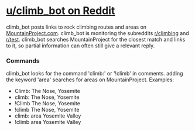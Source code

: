 # [u/climb_bot on Reddit](https://www.reddit.com/user/climb_bot)
climb_bot posts links to rock climbing routes and areas on [MountainProject.com](https://www.mountainproject.com). climb_bot is monitoring the subreddits [r/climbing](https://www.reddit.com/r/climbing) and [r/test](https://www.reddit.com/r/test). climb_bot searches MountainProject for the closest match and links to it, so partial information can often still give a relevant reply.

### Commands
climb_bot looks for the command 'climb:' or '!climb' in comments. adding the keyword 'area' searches for areas on MountainProject. Examples:
* Climb: The Nose, Yosemite
* climb: The Nose, Yosemite
* !Climb The Nose, Yosemite
* !climb The Nose, Yosemite
* climb: area Yosemite Valley
* !climb area Yosemite Valley

